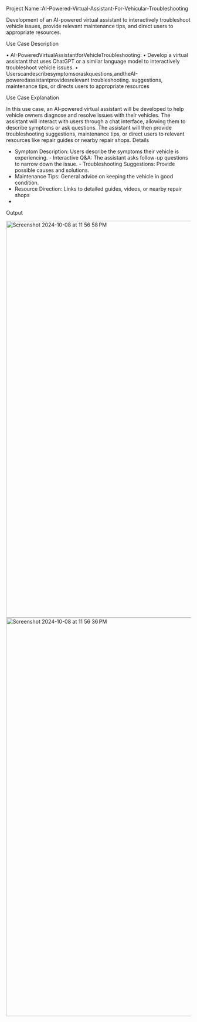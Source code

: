 Project Name :AI-Powered-Virtual-Assistant-For-Vehicular-Troubleshooting

Development of an AI-powered virtual assistant to interactively troubleshoot vehicle issues, provide relevant maintenance tips, and direct users to appropriate resources.

Use Case Description

• AI-PoweredVirtualAssistantforVehicleTroubleshooting:
• Develop a virtual assistant that uses ChatGPT or a similar language model to interactively
troubleshoot vehicle issues.
• Userscandescribesymptomsoraskquestions,andtheAI-poweredassistantprovidesrelevant
troubleshooting. suggestions, maintenance tips, or directs users to appropriate resources

Use Case Explanation

In this use case, an AI-powered virtual assistant will be developed to help vehicle owners diagnose and resolve issues with their vehicles. The assistant will interact with users through a chat interface, allowing them to describe symptoms or ask questions. The assistant will then provide troubleshooting suggestions, maintenance tips, or direct users to relevant resources like repair guides or nearby repair shops.
Details
- Symptom Description: Users describe the symptoms their vehicle is experiencing. - Interactive Q&A: The assistant asks follow-up questions to narrow down the issue. - Troubleshooting Suggestions: Provide possible causes and solutions.
- Maintenance Tips: General advice on keeping the vehicle in good condition.
- Resource Direction: Links to detailed guides, videos, or nearby repair shops
- 
Output

<img width="1082" alt="Screenshot 2024-10-08 at 11 56 58 PM" src="https://github.com/user-attachments/assets/523fc752-3eeb-4bf1-ae08-b4452f499ad8">

<img width="1087" alt="Screenshot 2024-10-08 at 11 56 36 PM" src="https://github.com/user-attachments/assets/3d23005d-503b-4906-9450-0add314c38ce">
